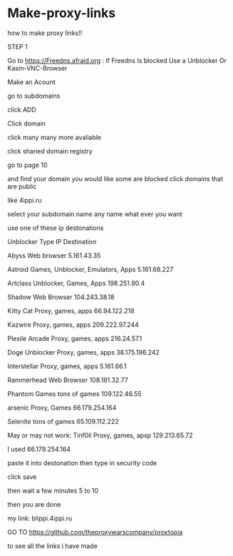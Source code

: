 # Make-proxy-links
how to make proxy links!!

STEP 1 

Go to https://Freedns.afraid.org : If Freedns Is blocked Use a Unblocker Or Kasm-VNC-Browser

 Make an Acount 

 go to subdomains

 click ADD

 Click domain

 click many many more avaliable 

 click sharied domain registry 

 go to page 10 

 and find your domain you would like some are blocked 
click domains that are public

like 4ippi.ru 

select your subdomain name any name what ever you want

use one of these ip destonations

Unblocker	Type	IP Destination

Abyss	Web browser	5.161.43.35

Astroid	Games, Unblocker, Emulators, Apps	5.161.68.227

Artclass	Unblocker, Games, Apps	198.251.90.4

Shadow	Web Browser	104.243.38.18

Kitty Cat	Proxy, games, apps	66.94.122.218

Kazwire	Proxy, games, apps	209.222.97.244

Plexile Arcade	Proxy, games, apps	216.24.57.1

Doge Unblocker	Proxy, games, apps	38.175.196.242

Interstellar	Proxy, games, apps	5.161.66.1

Rammerhead	Web Browser	108.181.32.77

Phantom Games	tons of games	109.122.46.55

arsenic	Proxy, Games	66.179.254.164

Selenite	tons of games	65.109.112.222

May or may not work: Tinf0il	Proxy, games, apsp	129.213.65.72



I used 66.179.254.164

paste it into destonation then type in security code

click save 

then wait a few minutes 5 to 10 

then you are done 

my link:	blippi.4ippi.ru




GO TO https://github.com/theproxywarscompany/proxtopia

to see all the links i have made 
